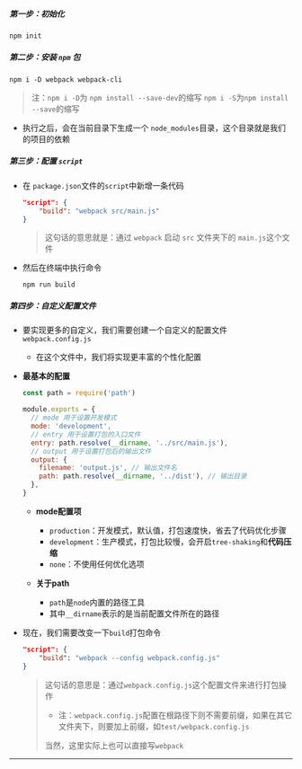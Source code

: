 ##### 第一步：初始化

```js
npm init
```

##### 第二步：安装 `npm` 包

```shell
npm i -D webpack webpack-cli
```

> 注：`npm i -D`为 `npm install --save-dev`的缩写
> `npm i -S`为`npm install --save`的缩写

- 执行之后，会在当前目录下生成一个 `node_modules`目录，这个目录就是我们的项目的依赖

##### 第三步：配置 `script`

- 在 `package.json`文件的`script`中新增一条代码
  ```json
  "script": {
      "build": "webpack src/main.js"
  }
  ```
  > 这句话的意思就是：通过 `webpack` 启动 `src` 文件夹下的 `main.js`这个文件
- 然后在终端中执行命令
  ```shell
  npm run build
  ```

##### 第四步：自定义配置文件

- 要实现更多的自定义，我们需要创建一个自定义的配置文件 `webpack.config.js`

  - 在这个文件中，我们将实现更丰富的个性化配置

- **最基本的配置**

  ```js
  const path = require('path')
  
  module.exports = {
    // mode 用于设置开发模式
    mode: 'development',
    // entry 用于设置打包的入口文件
    entry: path.resolve(__dirname, '../src/main.js'),
    // output 用于设置打包后的输出文件
    output: {
      filename: 'output.js', // 输出文件名
      path: path.resolve(__dirname, '../dist'), // 输出目录
    },
  }
  
  ```

  - **mode配置项**
    -  `production`：开发模式，默认值，打包速度快，省去了代码优化步骤
    - `development`：生产模式，打包比较慢，会开启`tree-shaking`和**代码压缩**
    - `none`：不使用任何优化选项

  - **关于path**

    - `path`是`node`内置的路径工具
    - 其中`__dirname`表示的是当前配置文件所在的路径

    

- 现在，我们需要改变一下`build`打包命令

  ```json
  "script": {
      "build": "webpack --config webpack.config.js"
  }
  ```

  > 这句话的意思是：通过`webpack.config.js`这个配置文件来进行打包操作
  >
  > - 注：`webpack.config.js`配置在根路径下则不需要前缀，如果在其它文件夹下，则要加上前缀，如`test/webpack.config.js`
  >
  > 当然，这里实际上也可以直接写`webpack`



---

